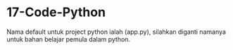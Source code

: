 # 17-Code-Python

Nama default untuk project python ialah (app.py), silahkan diganti namanya untuk bahan belajar pemula dalam python.
